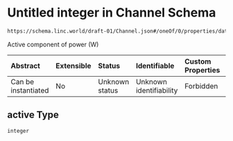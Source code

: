 # Untitled integer in Channel Schema

```txt
https://schema.linc.world/draft-01/Channel.json#/oneOf/0/properties/data/properties/power/properties/active
```

Active component of power (W)

| Abstract            | Extensible | Status         | Identifiable            | Custom Properties | Additional Properties | Access Restrictions | Defined In                                           |
| :------------------ | :--------- | :------------- | :---------------------- | :---------------- | :-------------------- | :------------------ | :--------------------------------------------------- |
| Can be instantiated | No         | Unknown status | Unknown identifiability | Forbidden         | Allowed               | none                | [Channel.json*](Channel.json "open original schema") |

## active Type

`integer`
